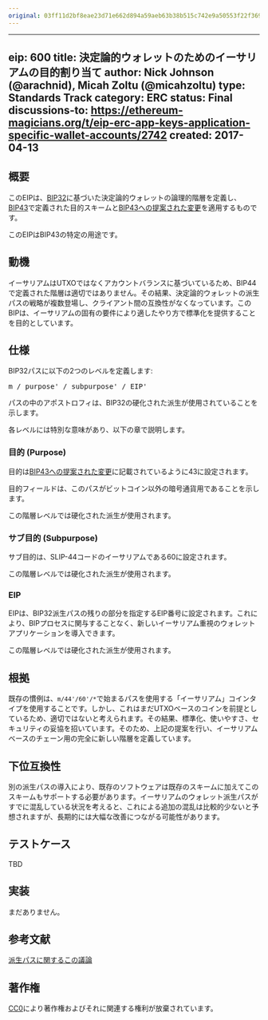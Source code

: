 ```yaml
---
original: 03ff11d2bf8eae23d71e662d894a59aeb63b38b515c742e9a50553f22f369389
---
```


---
eip: 600
title: 決定論的ウォレットのためのイーサリアムの目的割り当て
author: Nick Johnson (@arachnid), Micah Zoltu (@micahzoltu)
type: Standards Track
category: ERC
status: Final
discussions-to: https://ethereum-magicians.org/t/eip-erc-app-keys-application-specific-wallet-accounts/2742
created: 2017-04-13
---

## 概要
このEIPは、[BIP32](https://github.com/bitcoin/bips/blob/master/bip-0032.mediawiki)に基づいた決定論的ウォレットの論理的階層を定義し、[BIP43](https://github.com/bitcoin/bips/blob/master/bip-0043.mediawiki)で定義された目的スキームと[BIP43への提案された変更](https://github.com/bitcoin/bips/pull/523)を適用するものです。

このEIPはBIP43の特定の用途です。

## 動機
イーサリアムはUTXOではなくアカウントバランスに基づいているため、BIP44で定義された階層は適切ではありません。その結果、決定論的ウォレットの派生パスの戦略が複数登場し、クライアント間の互換性がなくなっています。このBIPは、イーサリアムの固有の要件により適したやり方で標準化を提供することを目的としています。

## 仕様
BIP32パスに以下の2つのレベルを定義します:

<pre>
m / purpose' / subpurpose' / EIP'
</pre>

パスの中のアポストロフィは、BIP32の硬化された派生が使用されていることを示します。

各レベルには特別な意味があり、以下の章で説明します。

### 目的 (Purpose)
目的は[BIP43への提案された変更](https://github.com/bitcoin/bips/pull/523)に記載されているように43に設定されます。

目的フィールドは、このパスがビットコイン以外の暗号通貨用であることを示します。

この階層レベルでは硬化された派生が使用されます。

### サブ目的 (Subpurpose)
サブ目的は、SLIP-44コードのイーサリアムである60に設定されます。

この階層レベルでは硬化された派生が使用されます。

### EIP
EIPは、BIP32派生パスの残りの部分を指定するEIP番号に設定されます。これにより、BIPプロセスに関与することなく、新しいイーサリアム重視のウォレットアプリケーションを導入できます。

この階層レベルでは硬化された派生が使用されます。

## 根拠
既存の慣例は、`m/44'/60'/*`で始まるパスを使用する「イーサリアム」コインタイプを使用することです。しかし、これはまだUTXOベースのコインを前提としているため、適切ではないと考えられます。その結果、標準化、使いやすさ、セキュリティの妥協を招いています。そのため、上記の提案を行い、イーサリアムベースのチェーン用の完全に新しい階層を定義しています。

## 下位互換性
別の派生パスの導入により、既存のソフトウェアは既存のスキームに加えてこのスキームもサポートする必要があります。イーサリアムのウォレット派生パスがすでに混乱している状況を考えると、これによる追加の混乱は比較的少ないと予想されますが、長期的には大幅な改善につながる可能性があります。

## テストケース
TBD

## 実装
まだありません。

## 参考文献
[派生パスに関するこの議論](https://github.com/ethereum/EIPs/issues/84)

## 著作権
[CC0](../LICENSE.md)により著作権およびそれに関連する権利が放棄されています。